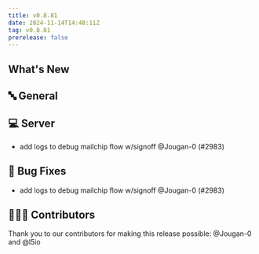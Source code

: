 ```yaml
---
title: v0.8.81
date: 2024-11-14T14:48:11Z
tag: v0.8.81
prerelease: false
---
```


## What's New
## 🔤 General
## 💻 Server

- add logs to debug mailchip flow w/signoff @Jougan-0 (#2983)

## 🐛 Bug Fixes

- add logs to debug mailchip flow w/signoff @Jougan-0 (#2983)

## 👨🏽‍💻 Contributors

Thank you to our contributors for making this release possible:
@Jougan-0 and @l5io

